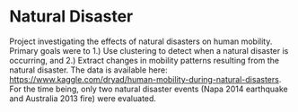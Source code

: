 # Natural Disaster

Project investigating the effects of natural disasters on human mobility. Primary goals were to 1.) Use clustering to detect when a natural disaster is occurring, and 2.) Extract changes in mobility patterns resulting from the natural disaster. The data is available here: https://www.kaggle.com/dryad/human-mobility-during-natural-disasters. For the time being, only two natural disaster events (Napa 2014 earthquake and Australia 2013 fire) were evaluated. 

